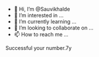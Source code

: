 - 👋 Hi, I’m @Sauvikhalde
- 👀 I’m interested in ...
- 🌱 I’m currently learning ...
- 💞️ I’m looking to collaborate on ...
- 📫 How to reach me ...

<!---
Sauvikhalde/Sauvikhalde is a ✨ special
 ✨ repository because its `README.md` (this file) appears on your GitHub profile.
You can click the Preview link to take a look at your changes.
--->Successful your number.7y

